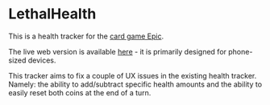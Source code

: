 # LethalHealth

This is a health tracker for the [card game Epic](https://www.epiccardgame.com/).

The live web version is available [here](https://zbarbuto.github.io/lethalhealth) - it is primarily designed for phone-sized devices.

This tracker aims to fix a couple of UX issues in the existing health tracker. Namely: the ability to add/subtract specific health amounts and the ability to easily reset both coins at the end of a turn.
